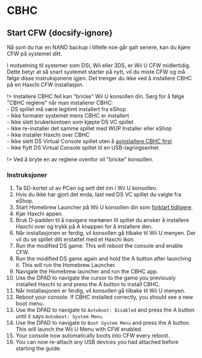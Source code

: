 # CBHC

## Start CFW {docsify-ignore}

Nå som du har en NAND backup i tilfelle noe går galt senere, kan du kjøre CFW på systemet ditt.

I motsetning til systemer som DSi, Wii eller 3DS, er Wii U CFW midlertidig. Dette betyr at så snart systemet starter på nytt, vil du miste CFW og må følge disse instruksjonene igjen. Det trenger du ikke ved å installere CBHC på en Haxchi CFW installasjon.

!> Installere CBHC feil kan "bricke" Wii U konsollen din. Sørg for å følge "CBHC reglene" når man installerer CBHC: <br>- DS spillet må være legitimt installert fra eShop <br>- Ikke formater systemet mens CBHC er installert <br>- Ikke slett brukerkontoen som kjøpte DS VC spillet <br>- Ikke re-installer det samme spillet med WUP Installer eller eShop <br>- Ikke installer Haxchi over CBHC <br>- Ikke slett DS Virtual Console spillet uten å [avinstallere CBHC first](../uninstall-cbhc) <br>- Ikke flytt DS Virtual Console spillet til en USB-lagringsenhet

!> Ved å bryte en av reglene ovenfor vil "bricke" konsollen.

### Instruksjoner

1. Ta SD-kortet ut av PCen og sett det inn i Wii U konsollen.
1. Hvis du ikke har gjort det enda, last ned DS VC spillet du valgte fra eShop.
1. Start Homebrew Launcher på Wii U konsollen din som [forklart tidligere](browser-exploit).
1. Kjør Haxchi appen.
1. Bruk D-padden til å navigere markøren til spillet du ønsker å installere Haxchi over og trykk på A knappen for å installere den.
1. Når installasjonen er ferdig, vil konsollen gå tilbake til Wii U menyen. Der vil du se spillet ditt erstattet med et Haxchi ikon.
1. Run the modified DS game. This will reboot the console and enable CFW.
1. Run the modified DS game again and hold the A button after launching it. This will run the Homebrew Launcher.
1. Navigate the Homebrew launcher and run the CBHC app.
1. Use the DPAD to navigate the cursor to the game you previously installed Haxchi to and press the A button to install CBHC.
1. Når installasjonen er ferdig, vil konsollen gå tilbake til Wii U menyen.
1. Reboot your console. If CBHC installed correctly, you should see a new boot menu.
1. Use the DPAD to navigate to `Autoboot: Disabled` and press the A button until it says `Autoboot: System Menu`.
1. Use the DPAD to navigate to `Boot System Menu` and press the A button. This will launch the Wii U Menu with CFW enabled.
1. Your console now automatically boots into CFW every reboot.
1. You can now re-attach any USB devices you had attached before starting the guide.